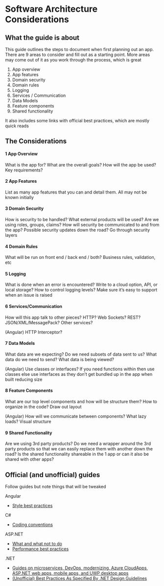 # Software Architecture Considerations
## What the guide is about
This guide outlines the steps to document when first planning out an app. There are 9 areas to consider and fill out as a starting point. More areas may come out of it as you work through the process, which is great

1. App overview
1. App features
1. Domain security
1. Domain rules
1. Logging
1. Services / Communication
1. Data Models
1. Feature components
1. Shared functionality

It also includes some links with official best practices, which are mostly quick reads

## The Considerations
#### 1 App Overview
What is the app for? What are the overall goals? How will the app be used? Key requirements?

#### 2 App Features
List as many app features that you can and detail them. All may not be known initially

#### 3 Domain Security
How is security to be handled? What external products will be used? Are we using roles, groups, claims? How will security be communicated to and from the app? Possible security updates down the road? Go through security layers
#### 4 Domain Rules
What will be run on front end / back end / both? Business rules, validation, etc

#### 5 Logging
What is done when an error is encountered? Write to a cloud option, API, or local storage? How to control logging levels? Make sure it’s easy to support when an issue is raised

#### 6 Services/Communication
How will this app talk to other pieces? HTTP? Web Sockets? REST? JSON/XML/MessagePack? Other services?

(Angular) HTTP Interceptor?

#### 7 Data Models
What data are we expecting? Do we need subsets of data sent to us? What data do we need to send? What data is being viewed? 

(Angular) Use classes or interfaces? If you need functions within then use classes else use interfaces as they don’t get bundled up in the app when built reducing size

#### 8 Feature Components
What are our top level components and how will be structure them? How to organize in the code? Draw out layout	

(Angular) How will we communicate between components? What lazy loads? Visual structure

#### 9 Shared Functionality
Are we using 3rd party products? Do we need a wrapper around the 3rd party products so that we can easily replace them with another down the road? Is the shared functionality shareable in the 1 app or can it also be shared with other apps?

## Official (and unofficial) guides
Follow guides but note things that will be tweaked

Angular
* [Style best practices](https://angular.io/guide/styleguide)

C#
* [Coding conventions](https://docs.microsoft.com/en-us/dotnet/csharp/programming-guide/inside-a-program/coding-conventions)

ASP.NET
* [What and what not to do](https://docs.microsoft.com/en-us/aspnet/aspnet/overview/web-development-best-practices/what-not-to-do-in-aspnet-and-what-to-do-instead)
* [Performance best practices](https://docs.microsoft.com/en-us/aspnet/core/performance/performance-best-practices?view=aspnetcore-3.0)

.NET
* [Guides on microservices, DevOps, modernizing, Azure CloudApps, ASP.NET web apps, mobile apps, and UWP desktop apps](https://dotnet.microsoft.com/learn/dotnet/architecture-guides)
* [(Unofficial) Best Practices As Specified By .NET Design Guidelines](https://www.c-sharpcorner.com/blogs/best-practices-as-specified-by-net-design-guidelines)
